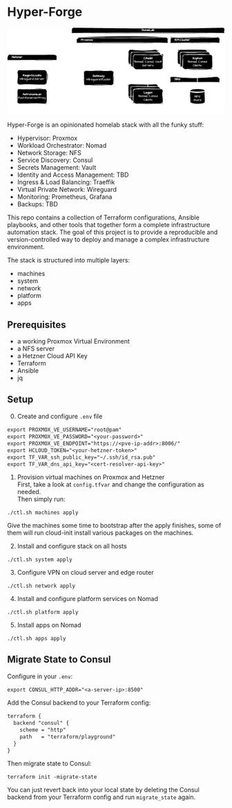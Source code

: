 # Hyper-Forge

![overview](./docs/assets/Hyper-Forge.drawio.svg)

Hyper-Forge is an opinionated homelab stack with all the funky stuff:

- Hypervisor: Proxmox
- Workload Orchestrator: Nomad
- Network Storage: NFS
- Service Discovery: Consul
- Secrets Management: Vault
- Identity and Access Management: TBD
- Ingress & Load Balancing: Traeffik
- Virtual Private Network: Wireguard
- Monitoring: Prometheus, Grafana
- Backups: TBD

This repo contains a collection of Terraform configurations, Ansible playbooks, and other tools that together form a complete infrastructure automation stack. The goal of this project is to provide a reproducible and version-controlled way to deploy and manage a complex infrastructure environment.

The stack is structured into multiple layers:

- machines
- system
- network
- platform
- apps

## Prerequisites

- a working Proxmox Virtual Environment
- a NFS server
- a Hetzner Cloud API Key
- Terraform
- Ansible
- jq

## Setup

0) Create and configure `.env` file
```
export PROXMOX_VE_USERNAME="root@pam"
export PROXMOX_VE_PASSWORD="<your-password>"
export PROXMOX_VE_ENDPOINT="https://<pve-ip-addr>:8006/"
export HCLOUD_TOKEN="<your-hetzner-token>"
export TF_VAR_ssh_public_key="~/.ssh/id_rsa.pub"
export TF_VAR_dns_api_key="<cert-resolver-api-key>"
```

1) Provision virtual machines on Proxmox and Hetzner  
First, take a look at `config.tfvar` and change the configuration as needed.  
Then simply run:
```
./ctl.sh machines apply
```
Give the machines some time to bootstrap after the apply finishes, some of them 
will run cloud-init install various packages on the machines.  

2) Install and configure stack on all hosts
```
./ctl.sh system apply
```

3) Configure VPN on cloud server and edge router
```
./ctl.sh network apply
```

4) Install and configure platform services on Nomad
```
./ctl.sh platform apply
```

5) Install apps on Nomad
```
./ctl.sh apps apply
```

## Migrate State to Consul

Configure in your `.env`:
```
export CONSUL_HTTP_ADDR="<a-server-ip>:8500"
```

Add the Consul backend to your Terraform config:
```
terraform {
  backend "consul" {
    scheme = "http"
    path   = "terraform/playground"
  }
}
```

Then migrate state to Consul:

```
terraform init -migrate-state
```

You can just revert back into your local state by deleting the Consul backend from your Terraform config and run `migrate_state` again.